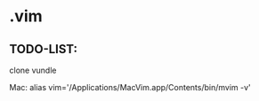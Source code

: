 # .vim

## TODO-LIST:

clone vundle

Mac:
alias vim='/Applications/MacVim.app/Contents/bin/mvim -v'


